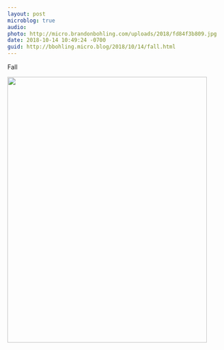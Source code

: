 ```yaml
---
layout: post
microblog: true
audio: 
photo: http://micro.brandonbohling.com/uploads/2018/fd84f3b809.jpg
date: 2018-10-14 10:49:24 -0700
guid: http://bbohling.micro.blog/2018/10/14/fall.html
---
```

Fall

<img src="http://micro.brandonbohling.com/uploads/2018/fd84f3b809.jpg" width="450" height="600" />
